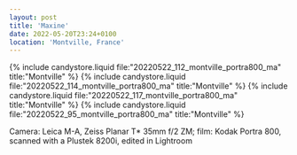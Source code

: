 ```yaml
---
layout: post
title: 'Maxine'
date: 2022-05-20T23:24+0100
location: 'Montville, France'
---
```


{% include candystore.liquid file:"20220522_112_montville_portra800_ma" title:"Montville" %}
{% include candystore.liquid file:"20220522_114_montville_portra800_ma" title:"Montville" %}
{% include candystore.liquid file:"20220522_117_montville_portra800_ma" title:"Montville" %}
{% include candystore.liquid file:"20220522_95_montville_portra800_ma" title:"Montville" %}

Camera: Leica M-A, Zeiss Planar T\* 35mm f/2 ZM; film: Kodak Portra 800, scanned with a Plustek 8200i, edited in Lightroom

